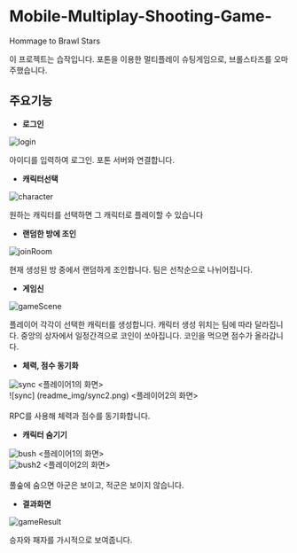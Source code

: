 # Mobile-Multiplay-Shooting-Game-
Hommage to Brawl Stars

이 프로젝트는 습작입니다.
포톤을 이용한 멀티플레이 슈팅게임으로, 브롤스타즈를 오마주했습니다.

## 주요기능
- **로그인**

![login](readme_img/login.png)

아이디를 입력하여 로그인. 포톤 서버와 연결합니다.

- **캐릭터선택**

![character](readme_img/character.png)

원하는 캐릭터를 선택하면 그 캐릭터로 플레이할 수 있습니다

- **랜덤한 방에 조인**

![joinRoom](readme_img/joinRoom.png)

현재 생성된 방 중에서 랜덤하게 조인합니다. 팀은 선착순으로 나뉘어집니다.

- **게임신**

![gameScene](readme_img/gameScene.png)

플레이어 각각이 선택한 캐릭터를 생성합니다. 캐릭터 생성 위치는 팀에 따라 달라집니다.
중앙의 상자에서 일정간격으로 코인이 쏘아집니다. 코인을 먹으면 점수가 올라갑니다.


- **체력, 점수 동기화**

![sync](readme_img/sync.png)
<플레이어1의 화면><br>
![sync] (readme_img/sync2.png)
<플레이어2의 화면><br>
<br>
RPC를 사용해 체력과 점수를 동기화합니다. 

- **캐릭터 숨기기**

![bush](readme_img/bush.png)
<플레이어1의 화면><br>
![bush2](readme_img/bush2.png)
<플레이어2의 화면><br>
<br>
풀숲에 숨으면 아군은 보이고, 적군은 보이지 않습니다.

- **결과화면**

![gameResult](readme_img/gameResult.png)

승자와 패자를 가시적으로 보여줍니다. 

